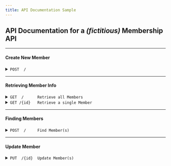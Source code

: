 ```yaml
---
title: API Documentation Sample
---
```


## API Documentation for a _(fictitious)_ Membership API

---

#### Create New Member

<details markdown="1"><summary markdown="span"><code>POST &emsp;/</code></summary>

##### Headers

> | name  | type     | data type | description                                                         |
> | ----- | -------- | --------- | ------------------------------------------------------------------- |
> | `token` | required | string    | Bearer token required to use API calls that modify member database. |

##### Parameters

> `None`

##### Responses

> | http code | content-type               | response                                 |
> | --------- | -------------------------- | ---------------------------------------- |
> | `201`     | `text/plain;charset=UTF-8` | `Member created successfully`            |
> | `400`     | `application/json`         | `{"code":"400","message":"Bad Request"}` |
> | `403`     | `application/json`         | `{"code":"403","message":"Forbidden"}`   |

##### Example cURL

> ```javascript
>  curl -X POST -H "Content-Type: application/json" -H "Authorization: Bearer {token}" http://localhost:8080/
> ```

</details>

---

#### Retrieving Member Info

<details markdown="1"><summary markdown="span"><code>GET &emsp;/ &emsp;&emsp;&emsp;&emsp;&emsp;Retrieve all Members</code></summary>

##### Parameters

> `None`

##### Responses

> | http code | content-type               | response      |
> | --------- | -------------------------- | ------------- |
> | `200`     | `text/plain;charset=UTF-8` | `JSON Object` |

##### Example cURL

> ```javascript
>  curl -X GET -H "Content-Type: application/json" http://localhost:8080/
> ```

##### Example output

> ```javascript
> {
>   members: [
>        {
>            id: <unique uuid>
>            name: <string>
>            age: <number>
>            email: <string>
>        }
>    ]
> }
> ```

</details>

<details markdown="1"><summary markdown="span"><code>GET&emsp;/{id} &emsp;&emsp;Retrieve a single Member</code></summary>

##### Parameters

> `None`

##### Responses

> | http code | content-type               | response      |
> | --------- | -------------------------- | ------------- |
> | `200`     | `text/plain;charset=UTF-8` | `JSON Object` |

##### Example cURL

> ```javascript
>  curl -X GET -H "Content-Type: application/json" http://localhost:8080/{id}
> ```

##### Example output

> ```javascript
> {
>   id: {id}
>   name: <string>
>   age: <number>
>   email: <string>
> }
> ```

</details>

---

#### Finding Members

<details markdown="1"><summary markdown="span"><code>POST &emsp;/ &emsp;&emsp;&emsp;&emsp;Find Member(s)</code></summary>

##### Parameters

> `One parameter required`

> | name    | type     | data type     | description                  |
> | ------- | -------- | ------------- | ---------------------------- |
> | `id`    | optional | number (uuid) | The member unique identifier |
> | `name`  | optional | string        | The member's name            |
> | `email` | optional | string        | The member's email address   |

##### Responses

> | http code | content-type               | response                                 |
> | --------- | -------------------------- | ---------------------------------------- |
> | `200`     | `text/plain;charset=UTF-8` | `JSON Object`                            |
> | `400`     | `application/json`         | `{"code":"400","message":"Bad Request"}` |
> | `405`     | `text/html;charset=utf-8`  | `None`                                   |

##### Example cURL

> ```javascript
>  curl -X GET -H "Content-Type: application/json" --data @input.json http://localhost:8080/
> ```

##### Example output

> ```javascript
> {
>   members: [
>        {
>            id: <unique uuid>
>            name: <string>
>            age: <number>
>            email: <string>
>        },
>        {
>            id: <unique uuid>
>            name: <string>
>            age: <number>
>            email: <string>
>        }
>    ]
> }
> ```

</details>

---

#### Update Member

<details markdown="1"><summary markdown="span"><code>PUT &emsp;/{id} &emsp;Update Member(s)</code></summary>

##### Parameters

> | name  | type     | data type     | description                                                         |
> | ----- | -------- | ------------- | ------------------------------------------------------------------- |
> | `id`  | required | number (uuid) | The member unique identifier                                        |
> | `token` | required | string        | Bearer token required to use API calls that modify member database. |

##### Responses

> | http code | content-type               | response                                 |
> | --------- | -------------------------- | ---------------------------------------- |
> | `200`     | `text/plain;charset=UTF-8` | `JSON Object`                            |
> | `400`     | `application/json`         | `{"code":"400","message":"Bad Request"}` |
> | `403`     | `application/json`         | `{"code":"403","message":"Forbidden"}`   |
> | `405`     | `text/html;charset=utf-8`  | `None`                                   |

##### Example cURL

> ```javascript
>  curl -X GET -H "Content-Type: application/json" --data @input.json http://localhost:8080/
> ```

##### Example output

> ```javascript
> {
>   members: [
>        {
>            id: <unique uuid>
>            name: <string>
>            age: <number>
>            email: <string>
>        },
>        {
>            id: <unique uuid>
>            name: <string>
>            age: <number>
>            email: <string>
>        }
>    ]
> }
> ```

</details>
